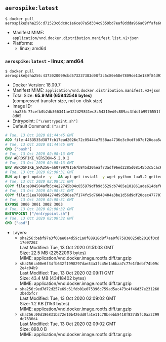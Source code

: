 ## `aerospike:latest`

```console
$ docker pull aerospike@sha256:d71523c6dc8c1e6ce07a5d334c9359bd7eaf8ddda966a69ffafe603bb6db4e27
```

-	Manifest MIME: `application/vnd.docker.distribution.manifest.list.v2+json`
-	Platforms:
	-	linux; amd64

### `aerospike:latest` - linux; amd64

```console
$ docker pull aerospike@sha256:4373020099cbd573237383d08f3c5c80e58e7809ce13e189f84d918af0ae71b9
```

-	Docker Version: 18.09.7
-	Manifest MIME: `application/vnd.docker.distribution.manifest.v2+json`
-	Total Size: **65.9 MB (65942546 bytes)**  
	(compressed transfer size, not on-disk size)
-	Image ID: `sha256:77cefb0b2db366341ae122429841ec8c54310ed0c889ac3fddfb9976551f8d05`
-	Entrypoint: `["\/entrypoint.sh"]`
-	Default Command: `["asd"]`

```dockerfile
# Tue, 13 Oct 2020 01:44:45 GMT
ADD file:4453535d387fcb17ead2026c72c05444e7558aa4736e3c0cdfb87cf20eaa5a9f in / 
# Tue, 13 Oct 2020 01:44:45 GMT
CMD ["bash"]
# Tue, 13 Oct 2020 02:08:13 GMT
ENV AEROSPIKE_VERSION=5.2.0.2
# Tue, 13 Oct 2020 02:08:13 GMT
ENV AEROSPIKE_SHA256=a60799791567b845d20aeaf73adf96ed2285d08145b3c5cac6746cc4e1f1f0d5
# Tue, 13 Oct 2020 02:08:31 GMT
RUN apt-get update -y   && apt-get install -y wget python lua5.2 gettext-base libcurl4-openssl-dev    && wget "https://www.aerospike.com/artifacts/aerospike-server-community/${AEROSPIKE_VERSION}/aerospike-server-community-${AEROSPIKE_VERSION}-debian9.tgz" -O aerospike-server.tgz   && echo "$AEROSPIKE_SHA256 *aerospike-server.tgz" | sha256sum -c -   && mkdir aerospike   && tar xzf aerospike-server.tgz --strip-components=1 -C aerospike   && dpkg -i aerospike/aerospike-server-*.deb   && dpkg -i aerospike/aerospike-tools-*.deb   && mkdir -p /var/log/aerospike/   && mkdir -p /var/run/aerospike/   && rm -rf aerospike-server.tgz aerospike /var/lib/apt/lists/*   && rm -rf /opt/aerospike/lib/java   && dpkg -r wget ca-certificates openssl xz-utils  && dpkg --purge wget ca-certificates openssl xz-utils  && apt-get purge -y   && apt autoremove -y
# Tue, 13 Oct 2020 02:08:31 GMT
COPY file:e804504afb5c4e22745b04c055979dfb9d5529cb7405e101861ade614def86f5 in /etc/aerospike/aerospike.template.conf 
# Tue, 13 Oct 2020 02:08:31 GMT
COPY file:51ea788984274d9d596ae7f174fc5d76048404a3be1d56d9df20cec477707497 in /entrypoint.sh 
# Tue, 13 Oct 2020 02:08:31 GMT
EXPOSE 3000 3001 3002 3003
# Tue, 13 Oct 2020 02:08:32 GMT
ENTRYPOINT ["/entrypoint.sh"]
# Tue, 13 Oct 2020 02:08:32 GMT
CMD ["asd"]
```

-	Layers:
	-	`sha256:babf97a3f00ae0a4d59c1a0f88918d8f7aa0f0758380258b2016f0cd17e97202`  
		Last Modified: Tue, 13 Oct 2020 01:51:03 GMT  
		Size: 22.5 MB (22522093 bytes)  
		MIME: application/vnd.docker.image.rootfs.diff.tar.gzip
	-	`sha256:a00e6f34fb632f1998297dae34a3fc45e1a6baa7c77e1f8ebf74b09c2e4c94b9`  
		Last Modified: Tue, 13 Oct 2020 02:09:11 GMT  
		Size: 43.4 MB (43418402 bytes)  
		MIME: application/vnd.docker.image.rootfs.diff.tar.gzip
	-	`sha256:9ed7d72d257e69c61fdb01e075396c759ad5ac473c4f46d37e2312603bed5fc7`  
		Last Modified: Tue, 13 Oct 2020 02:09:02 GMT  
		Size: 1.2 KB (1153 bytes)  
		MIME: application/vnd.docker.image.rootfs.diff.tar.gzip
	-	`sha256:00d186831b372e10b426dd0fa1e11c70beebb8418f827d5fc0aa3299dc7630d4`  
		Last Modified: Tue, 13 Oct 2020 02:09:02 GMT  
		Size: 898.0 B  
		MIME: application/vnd.docker.image.rootfs.diff.tar.gzip
